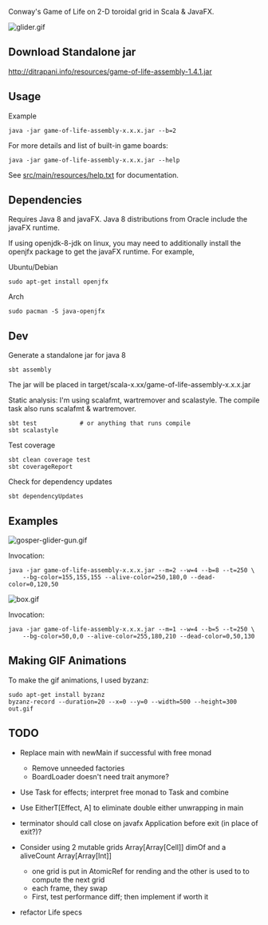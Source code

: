 Conway's Game of Life on 2-D toroidal grid in Scala & JavaFX.

![glider.gif](http://ditrapani.info/resources/glider.gif)


Download Standalone jar
-----------------------

<http://ditrapani.info/resources/game-of-life-assembly-1.4.1.jar>


Usage
-----

Example

    java -jar game-of-life-assembly-x.x.x.jar --b=2

For more details and list of built-in game boards:

    java -jar game-of-life-assembly-x.x.x.jar --help

See
[src/main/resources/help.txt](https://github.com/lj-ditrapani/game-of-life-scala/blob/master/src/main/resources/help.txt)
for documentation.


Dependencies
------------

Requires Java 8 and javaFX.
Java 8 distributions from Oracle include the javaFX runtime.

If using openjdk-8-jdk on linux, you may need to additionally install
the openjfx package to get the javaFX runtime.  For example,

Ubuntu/Debian

    sudo apt-get install openjfx

Arch

    sudo pacman -S java-openjfx


Dev
---

Generate a standalone jar for java 8

    sbt assembly

The jar will be placed in target/scala-x.xx/game-of-life-assembly-x.x.x.jar

Static analysis:  I'm using scalafmt, wartremover and scalastyle.
The compile task also runs scalafmt & wartremover.

    sbt test            # or anything that runs compile
    sbt scalastyle

Test coverage

    sbt clean coverage test
    sbt coverageReport

Check for dependency updates

    sbt dependencyUpdates


Examples
--------

![gosper-glider-gun.gif](http://ditrapani.info/resources/gosper-glider-gun.gif)

Invocation:

```
java -jar game-of-life-assembly-x.x.x.jar --m=2 --w=4 --b=8 --t=250 \
    --bg-color=155,155,155 --alive-color=250,180,0 --dead-color=0,120,50
```

![box.gif](http://ditrapani.info/resources/box.gif)

Invocation:

```
java -jar game-of-life-assembly-x.x.x.jar --m=1 --w=4 --b=5 --t=250 \
    --bg-color=50,0,0 --alive-color=255,180,210 --dead-color=0,50,130
```


Making GIF Animations
---------------------

To make the gif animations, I used byzanz:

    sudo apt-get install byzanz
    byzanz-record --duration=20 --x=0 --y=0 --width=500 --height=300 out.gif


TODO
----

- Replace main with newMain if successful with free monad
    - Remove unneeded factories
    - BoardLoader doesn't need trait anymore?
- Use Task for effects; interpret free monad to Task and combine
- Use EitherT[Effect, A] to eliminate double either unwrapping in main
- terminator should call close on javafx Application before exit (in place of exit?)?

- Consider using 2 mutable grids Array[Array[Cell]] dimOf and a aliveCount Array[Array[Int]]
    - one grid is put in AtomicRef for rending and the other is used to to compute the next grid
    - each frame, they swap
    - First, test performance diff; then implement if worth it
- refactor Life specs
